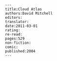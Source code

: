 
    ---
    title:Cloud Atlas
    authors:David Mitchell
    editors:
    translator:
    date:2011-03-01
    rating:
    re-read:
    pages:529
    non-fiction:
    comic:
    published:2004
    ---

    